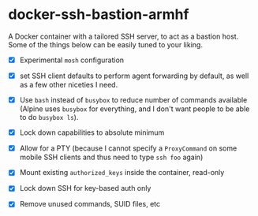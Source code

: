 # docker-ssh-bastion-armhf

A Docker container with a tailored SSH server, to act as a bastion host. Some of the things below can be easily tuned to your liking.

* [x] Experimental `mosh` configuration
* [x] set SSH client defaults to perform agent forwarding by default, as well as a few other niceties I need.
* [x] Use `bash` instead of `busybox` to reduce number of commands available (Alpine uses `busybox` for everything, and I don't want people to be able to do `busybox ls`).
* [x] Lock down capabilities to absolute minimum
* [x] Allow for a PTY (because I cannot specify a `ProxyCommand` on some mobile SSH clients and thus need to type `ssh foo` again)
* [x] Mount existing `authorized_keys` inside the container, read-only
* [x] Lock down SSH for key-based auth only
* [x] Remove unused commands, SUID files, etc

